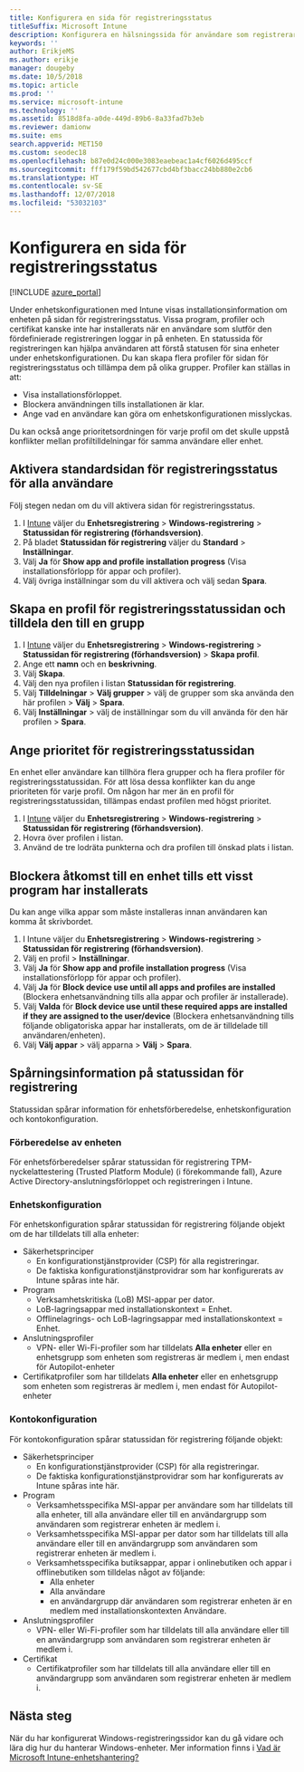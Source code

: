 ```yaml
---
title: Konfigurera en sida för registreringsstatus
titleSuffix: Microsoft Intune
description: Konfigurera en hälsningssida för användare som registrerar Windows 10-enheter.
keywords: ''
author: ErikjeMS
ms.author: erikje
manager: dougeby
ms.date: 10/5/2018
ms.topic: article
ms.prod: ''
ms.service: microsoft-intune
ms.technology: ''
ms.assetid: 8518d8fa-a0de-449d-89b6-8a33fad7b3eb
ms.reviewer: damionw
ms.suite: ems
search.appverid: MET150
ms.custom: seodec18
ms.openlocfilehash: b87e0d24c000e3083eaebeac1a4cf6026d495ccf
ms.sourcegitcommit: fff179f59bd542677cbd4bf3bacc24bb880e2cb6
ms.translationtype: HT
ms.contentlocale: sv-SE
ms.lasthandoff: 12/07/2018
ms.locfileid: "53032103"
---
```

# <a name="set-up-an-enrollment-status-page"></a>Konfigurera en sida för registreringsstatus
 
[!INCLUDE [azure_portal](./includes/azure_portal.md)]
 
Under enhetskonfigurationen med Intune visas installationsinformation om enheten på sidan för registreringsstatus. Vissa program, profiler och certifikat kanske inte har installerats när en användare som slutför den fördefinierade registreringen loggar in på enheten. En statussida för registreringen kan hjälpa användaren att förstå statusen för sina enheter under enhetskonfigurationen. Du kan skapa flera profiler för sidan för registreringsstatus och tillämpa dem på olika grupper. Profiler kan ställas in att:
- Visa installationsförloppet.
- Blockera användningen tills installationen är klar.
- Ange vad en användare kan göra om enhetskonfigurationen misslyckas.

Du kan också ange prioritetsordningen för varje profil om det skulle uppstå konflikter mellan profiltilldelningar för samma användare eller enhet.

 
## <a name="turn-on-default-enrollment-status-page-for-all-users"></a>Aktivera standardsidan för registreringsstatus för alla användare

Följ stegen nedan om du vill aktivera sidan för registreringsstatus.
 
1. I [Intune](https://aka.ms/intuneportal) väljer du **Enhetsregistrering** > **Windows-registrering** > **Statussidan för registrering (förhandsversion)**.
2. På bladet **Statussidan för registrering**  väljer du **Standard** > **Inställningar**.
3. Välj **Ja** för **Show app and profile installation progress** (Visa installationsförlopp för appar och profiler).
4. Välj övriga inställningar som du vill aktivera och välj sedan **Spara**.

## <a name="create-enrollment-status-page-profile-and-assign-to-a-group"></a>Skapa en profil för registreringsstatussidan och tilldela den till en grupp

1. I [Intune](https://aka.ms/intuneportal) väljer du **Enhetsregistrering** > **Windows-registrering** > **Statussidan för registrering (förhandsversion)** > **Skapa profil**.
2. Ange ett **namn** och en **beskrivning**.
3. Välj **Skapa**.
4. Välj den nya profilen i listan **Statussidan för registrering**.
5. Välj **Tilldelningar** > **Välj grupper** > välj de grupper som ska använda den här profilen > **Välj** > **Spara**.
6. Välj **Inställningar** > välj de inställningar som du vill använda för den här profilen > **Spara**.

## <a name="set-the-enrollment-status-page-priority"></a>Ange prioritet för registreringsstatussidan

En enhet eller användare kan tillhöra flera grupper och ha flera profiler för registreringsstatussidan. För att lösa dessa konflikter kan du ange prioriteten för varje profil. Om någon har mer än en profil för registreringsstatussidan, tillämpas endast profilen med högst prioritet.

1. I [Intune](https://aka.ms/intuneportal) väljer du **Enhetsregistrering** > **Windows-registrering** > **Statussidan för registrering (förhandsversion)**.
2. Hovra över profilen i listan.
3. Använd de tre lodräta punkterna och dra profilen till önskad plats i listan.

## <a name="block-access-to-a-device-until-a-specific-application-is-installed"></a>Blockera åtkomst till en enhet tills ett visst program har installerats

Du kan ange vilka appar som måste installeras innan användaren kan komma åt skrivbordet.

1. I Intune väljer du **Enhetsregistrering** > **Windows-registrering** > **Statussidan för registrering (förhandsversion)**.
2. Välj en profil > **Inställningar**.
3. Välj **Ja** för **Show app and profile installation progress** (Visa installationsförlopp för appar och profiler).
4. Välj **Ja** för **Block device use until all apps and profiles are installed** (Blockera enhetsanvändning tills alla appar och profiler är installerade).
5. Välj **Valda** för **Block device use until these required apps are installed if they are assigned to the user/device** (Blockera enhetsanvändning tills följande obligatoriska appar har installerats, om de är tilldelade till användaren/enheten).
 6. Välj **Välj appar** > välj apparna > **Välj** > **Spara**.

## <a name="enrollment-status-page-tracking-information"></a>Spårningsinformation på statussidan för registrering

Statussidan spårar information för enhetsförberedelse, enhetskonfiguration och kontokonfiguration.

### <a name="device-preparation"></a>Förberedelse av enheten

För enhetsförberedelser spårar statussidan för registrering TPM-nyckelattestering (Trusted Platform Module) (i förekommande fall), Azure Active Directory-anslutningsförloppet och registreringen i Intune.

### <a name="device-setup"></a>Enhetskonfiguration

För enhetskonfiguration spårar statussidan för registrering följande objekt om de har tilldelats till alla enheter:
- Säkerhetsprinciper
    - En konfigurationstjänstprovider (CSP) för alla registreringar.
    - De faktiska konfigurationstjänstprovidrar som har konfigurerats av Intune spåras inte här.
- Program
    - Verksamhetskritiska (LoB) MSI-appar per dator.
    - LoB-lagringsappar med installationskontext = Enhet.
    - Offlinelagrings- och LoB-lagringsappar med installationskontext = Enhet.
- Anslutningsprofiler
    - VPN- eller Wi-Fi-profiler som har tilldelats **Alla enheter** eller en enhetsgrupp som enheten som registreras är medlem i, men endast för Autopilot-enheter
- Certifikatprofiler som har tilldelats **Alla enheter** eller en enhetsgrupp som enheten som registreras är medlem i, men endast för Autopilot-enheter

### <a name="account-setup"></a>Kontokonfiguration
För kontokonfiguration spårar statussidan för registrering följande objekt:
- Säkerhetsprinciper
    - En konfigurationstjänstprovider (CSP) för alla registreringar.
    - De faktiska konfigurationstjänstprovidrar som har konfigurerats av Intune spåras inte här.
- Program
    - Verksamhetsspecifika MSI-appar per användare som har tilldelats till alla enheter, till alla användare eller till en användargrupp som användaren som registrerar enheten är medlem i.
    - Verksamhetsspecifika MSI-appar per dator som har tilldelats till alla användare eller till en användargrupp som användaren som registrerar enheten är medlem i.
    - Verksamhetsspecifika butiksappar, appar i onlinebutiken och appar i offlinebutiken som tilldelas något av följande:
        - Alla enheter
        - Alla användare
        - en användargrupp där användaren som registrerar enheten är en medlem med installationskontexten Användare.
- Anslutningsprofiler
    - VPN- eller Wi-Fi-profiler som har tilldelats till alla användare eller till en användargrupp som användaren som registrerar enheten är medlem i.
- Certifikat
    - Certifikatprofiler som har tilldelats till alla användare eller till en användargrupp som användaren som registrerar enheten är medlem i.

## <a name="next-steps"></a>Nästa steg
När du har konfigurerat Windows-registreringssidor kan du gå vidare och lära dig hur du hanterar Windows-enheter. Mer information finns i [Vad är Microsoft Intune-enhetshantering?](https://docs.microsoft.com/intune/device-management)

